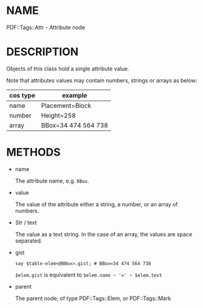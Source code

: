 NAME
====

PDF::Tags::Attr - Attribute node

DESCRIPTION
===========

Objects of this class hold a single attribute value.

Note that attributes values may contain numbers, strings or arrays as below:

<table class="pod-table">
<thead><tr>
<th>cos type</th> <th>example</th>
</tr></thead>
<tbody>
<tr> <td>name</td> <td>Placement=Block</td> </tr> <tr> <td>number</td> <td>Height=258</td> </tr> <tr> <td>array</td> <td>BBox=34 474 564 738</td> </tr>
</tbody>
</table>

METHODS
=======

  * name

    The attribute name, e.g. `BBox`.

  * value

    The value of the attribute either a string, a number, or an array of numbers.

  * Str / text

    The value as a text string. In the case of an array, the values are space separated.

  * gist

        say $table-elem<@BBox>.gist; # BBox=34 474 564 738

    `$elem.gist` is equivalent to `$elem.name ~ '=' ~ $elem.text`

  * parent

    The parent node; of type PDF::Tags::Elem, or PDF::Tags::Mark

